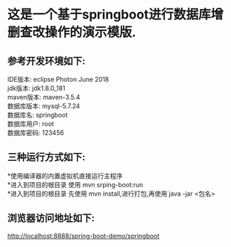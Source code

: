 这是一个基于springboot进行数据库增删查改操作的演示模版.<br/>
=
参考开发环境如下:<br/>
-
IDE版本: eclipse Photon June 2018<br/>
jdk版本: jdk1.8.0_181<br/>
maven版本: maven-3.5.4<br/>
数据库版本: mysql-5.7.24<br/>
数据库名: springboot<br/>
数据库用户: root<br/>
数据库密码: 123456<br/>

三种运行方式如下:<br/>
-
*使用编译器的内置虚拟机直接运行主程序<br/>
*进入到项目的根目录 使用 mvn srping-boot:run<br/>
*进入到项目的根目录 先使用 mvn install,进行打包,再使用 java -jar <包名><br/>

浏览器访问地址如下:<br/>
-
[http://localhost:8888/spring-boot-demo/springboot](http://localhost:8888/spring-boot-demo/springboot)<br/>
